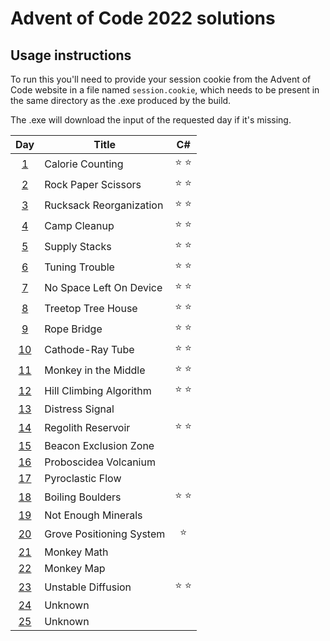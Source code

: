 # Advent of Code 2022 solutions

## Usage instructions
To run this you'll need to provide your session cookie from the Advent of Code website in a file named `session.cookie`, which needs to be present in the same directory as the .exe produced by the build.

The .exe will download the input of the requested day if it's missing.


| Day                                        | Title                    | C#            |
|:------------------------------------------:| ------------------------ |:-------------:|
|  [1](https://adventofcode.com/2022/day/1)  | Calorie Counting         | :star: :star: |
|  [2](https://adventofcode.com/2022/day/2)  | Rock Paper Scissors      | :star: :star: |
|  [3](https://adventofcode.com/2022/day/3)  | Rucksack Reorganization  | :star: :star: |
|  [4](https://adventofcode.com/2022/day/4)  | Camp Cleanup             | :star: :star: |
|  [5](https://adventofcode.com/2022/day/5)  | Supply Stacks            | :star: :star: |
|  [6](https://adventofcode.com/2022/day/6)  | Tuning Trouble           | :star: :star: |
|  [7](https://adventofcode.com/2022/day/7)  | No Space Left On Device  | :star: :star: |
|  [8](https://adventofcode.com/2022/day/8)  | Treetop Tree House       | :star: :star: |
|  [9](https://adventofcode.com/2022/day/9)  | Rope Bridge              | :star: :star: |
| [10](https://adventofcode.com/2022/day/10) | Cathode-Ray Tube         | :star: :star: |
| [11](https://adventofcode.com/2022/day/11) | Monkey in the Middle     | :star: :star: |
| [12](https://adventofcode.com/2022/day/12) | Hill Climbing Algorithm  | :star: :star: |
| [13](https://adventofcode.com/2022/day/13) | Distress Signal          |               |
| [14](https://adventofcode.com/2022/day/14) | Regolith Reservoir       | :star: :star: |
| [15](https://adventofcode.com/2022/day/15) | Beacon Exclusion Zone    |               |
| [16](https://adventofcode.com/2022/day/16) | Proboscidea Volcanium    |               |
| [17](https://adventofcode.com/2022/day/17) | Pyroclastic Flow         |               |
| [18](https://adventofcode.com/2022/day/18) | Boiling Boulders         | :star: :star: |
| [19](https://adventofcode.com/2022/day/19) | Not Enough Minerals      |               |
| [20](https://adventofcode.com/2022/day/20) | Grove Positioning System | :star:        |
| [21](https://adventofcode.com/2022/day/21) | Monkey Math              |               |
| [22](https://adventofcode.com/2022/day/22) | Monkey Map               |               |
| [23](https://adventofcode.com/2022/day/23) | Unstable Diffusion       | :star: :star: |
| [24](https://adventofcode.com/2022/day/24) | Unknown                  |               |
| [25](https://adventofcode.com/2022/day/25) | Unknown                  |               |
